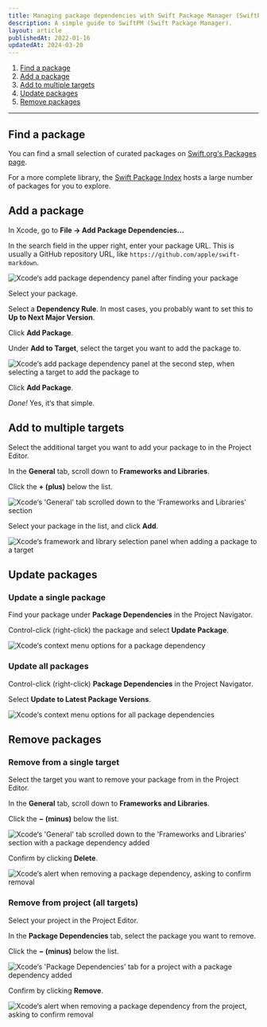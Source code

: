 ```yaml
---
title: Managing package dependencies with Swift Package Manager (SwiftPM) in Xcode
description: A simple guide to SwiftPM (Swift Package Manager).
layout: article
publishedAt: 2022-01-16
updatedAt: 2024-03-20
---
```


1. [Find a package](#find)
1. [Add a package](#add)
1. [Add to multiple targets](#multiple)
1. [Update packages](#update)
1. [Remove packages](#remove)

---

## <span id="find"></span>Find a package

You can find a small selection of curated packages on [Swift.org‘s Packages page](https://www.swift.org/packages/).

For a more complete library, the [Swift Package Index](https://swiftpackageindex.com) hosts a large number of packages for you to explore.

## <span id="add"></span>Add a package

In Xcode, go to **File → Add Package Dependencies...**

In the search field in the upper right, enter your package URL. This is usually a GitHub repository URL, like `https://github.com/apple/swift-markdown`.

![Xcode‘s add package dependency panel after finding your package](https://cdn.alexandersandberg.com/articles/swiftpm-add-package.png)

Select your package.

Select a **Dependency Rule**. In most cases, you probably want to set this to **Up to Next Major Version**.

Click **Add Package**.

Under **Add to Target**, select the target you want to add the package to.

![Xcode‘s add package dependency panel at the second step, when selecting a target to add the package to](https://cdn.alexandersandberg.com/articles/swiftpm-add-package-target.png)

Click **Add Package**.

_Done!_ Yes, it‘s that simple.

## <span id="multiple"></span>Add to multiple targets

Select the additional target you want to add your package to in the Project Editor.

In the **General** tab, scroll down to **Frameworks and Libraries**.

Click the **+ (plus)** below the list.

![Xcode‘s 'General' tab scrolled down to the 'Frameworks and Libraries' section](https://cdn.alexandersandberg.com/articles/swiftpm-add-multiple.png)

Select your package in the list, and click **Add**.

![Xcode‘s framework and library selection panel when adding a package to a target](https://cdn.alexandersandberg.com/articles/swiftpm-add-multiple-selection.png)

## <span id="update"></span>Update packages

### Update a single package

Find your package under **Package Dependencies** in the Project Navigator.

Control-click (right-click) the package and select **Update Package**.

![Xcode‘s context menu options for a package dependency](https://cdn.alexandersandberg.com/articles/swiftpm-update-single.png)

### Update all packages

Control-click (right-click) **Package Dependencies** in the Project Navigator.

Select **Update to Latest Package Versions**.

![Xcode‘s context menu options for all package dependencies](https://cdn.alexandersandberg.com/articles/swiftpm-update-all.png)

## <span id="remove"></span>Remove packages

### Remove from a single target

Select the target you want to remove your package from in the Project Editor.

In the **General** tab, scroll down to **Frameworks and Libraries**.

Click the **− (minus)** below the list.

![Xcode‘s 'General' tab scrolled down to the 'Frameworks and Libraries' section with a package dependency added](https://cdn.alexandersandberg.com/articles/swiftpm-remove-single.png)

Confirm by clicking **Delete**.

![Xcode‘s alert when removing a package dependency, asking to confirm removal](https://cdn.alexandersandberg.com/articles/swiftpm-remove-single-confirm.png)

### Remove from project (all targets)

Select your project in the Project Editor.

In the **Package Dependencies** tab, select the package you want to remove.

Click the **− (minus)** below the list.

![Xcode‘s 'Package Dependencies' tab for a project with a package dependency added](https://cdn.alexandersandberg.com/articles/swiftpm-remove-all.png)

Confirm by clicking **Remove**.

![Xcode‘s alert when removing a package dependency from the project, asking to confirm removal](https://cdn.alexandersandberg.com/articles/swiftpm-remove-all-confirm.png)
